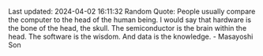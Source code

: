 Last updated: 2024-04-02 16:11:32
Random Quote: People usually compare the computer to the head of the human being. I would say that hardware is the bone of the head, the skull. The semiconductor is the brain within the head. The software is the wisdom. And data is the knowledge. - Masayoshi Son